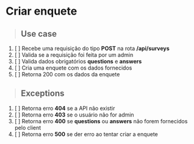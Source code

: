 # Criar enquete

> ## Use case

1. [ ] Recebe uma requisição do tipo **POST** na rota **/api/surveys**
2. [ ] Valida se a requisição foi feita por um admin 
3. [ ] Valida dados obrigatórios **questions** e **answers**
4. [ ] Cria uma enquete com os dados fornecidos
5. [ ] Retorna  200 com os dados da enquete

> ## Exceptions

1. [ ] Retorna erro **404** se a API não existir
2. [ ] Retorna erro **403** se o usuário não for admin
3. [ ] Retorna erro **400** se **questions** ou **answers** não forem fornecidos pelo client
4. [ ] Retorna erro **500** se der erro ao tentar criar a enquete

